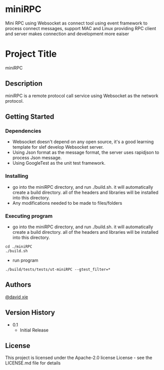# miniRPC
Mini RPC using Websocket as connect tool
using event framework to process connect messages, support MAC and Linux
providing RPC client and server makes connection and development more eaiser

# Project Title

miniRPC

## Description

miniRPC is a remote protocol call service using Websocket as the network protocol.


## Getting Started

### Dependencies

* Websocket doesn't depend on any open source, it's a good learning template for slef develop Websocket server.
* Using Json format as the message format, the server uses rapidjson to process Json message.
* Using GoogleTest as the unit test framework.

### Installing

* go into the miniRPC directory, and run ./build.sh. it will automatically create a build directory.
  all of the headers and libraries will be installed into this directory. 
* Any modifications needed to be made to files/folders

### Executing program

* go into the miniRPC directory, and run ./build.sh. it will automatically create a build directory.
  all of the headers and libraries will be installed into this directory.

```
cd ./miniRPC
./build.sh
```

* run program
```
./build/tests/tests/ut-miniRPC --gtest_filter=*
```

## Authors

[@david xie](www.linkedin.com/in/wei-xie-make-possible)


## Version History
* 0.1
    * Initial Release

## License

This project is licensed under the Apache-2.0 license License - see the LICENSE.md file for details
